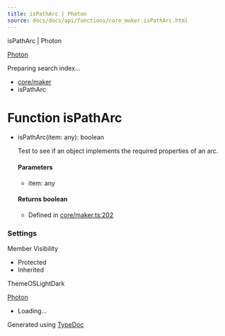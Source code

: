 ```yaml
---
title: isPathArc | Photon
source: docs/docs/api/functions/core_maker.isPathArc.html
---
```


isPathArc | Photon

[Photon](../index.md)




Preparing search index...

* [core/maker](../modules/core_maker.md)
* isPathArc

# Function isPathArc

* isPathArc(item: any): boolean

  Test to see if an object implements the required properties of an arc.

  #### Parameters

  + item: any

  #### Returns boolean

  + Defined in [core/maker.ts:202](https://github.com/mwhite454/photon/blob/main/packages/photon/src/core/maker.ts#L202)

### Settings

Member Visibility

* Protected
* Inherited

ThemeOSLightDark

[Photon](../index.md)

* Loading...

Generated using [TypeDoc](https://typedoc.org/)
